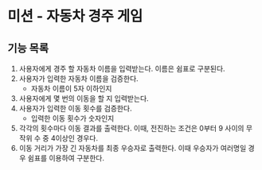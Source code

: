 # 미션 - 자동차 경주 게임

## 기능 목록

1. 사용자에게 경주 할 자동차 이름을 입력받는다. 이름은 쉼표로 구분된다.
2. 사용자가 입력한 자동차 이름을 검증한다.
    - 자동차 이름이 5자 이하인지
3. 사용자에게 몇 번의 이동을 할 지 입력받는다.
4. 사용자가 입력한 이동 횟수를 검증한다.
    - 입력한 이동 횟수가 숫자인지
5. 각각의 횟수마다 이동 결과를 출력한다. 이때, 전진하는 조건은 0부터 9 사이의 무작위 수 중 4이상인 경우다.
6. 이동 거리가 가장 긴 자동차를 최종 우승자로 출력한다. 이때 우승자가 여러명일 경우 쉼표를 이용하여 구분한다.